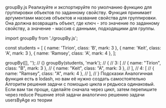 groupBy.js
Реализуйте и экспортируйте по умолчанию функцию для группировки объектов по заданному свойству. Функция принимает аргументами массив объектов и название свойства для группировки. Она должна возвращать объект, где ключ - это значение по заданному свойству, а значение - массив с данными, подходящими для группы.

import groupBy from './groupBy.js';

const students = [
{ name: 'Tirion', class: 'B', mark: 3 },
{ name: 'Keit', class: 'A', mark: 3 },
{ name: 'Ramsey', class: 'A', mark: 4 },
];

groupBy([], ''); // {}
groupBy(students, 'mark');
// {
//   3: [
//     { name: "Tirion", class: "B", mark: 3 },
//     { name: "Keit", class: "A", mark: 3 },
//   ],
//   4: [
//     { name: "Ramsey", class: "A", mark: 4 },
//   ],
// }
Подсказки
Аналогичная функция есть в lodash, но вам её нужно создать самостоятельно
Алгоритм решения задачи с помощью цикла и редьюса одинаковый. Если вам так проще, сделайте сначала через цикл, затем перепишите через reduce
Решение этой задачи аналогично решению задачи usersByAge из теории